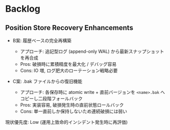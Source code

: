 # Backlog

## Position Store Recovery Enhancements

- B案: 履歴ベースの完全再構築
  - アプローチ: 追記型ログ (append-only WAL) から最新スナップショットを再合成
  - Pros: 破損時に累積精度を最大化 / デバッグ容易
  - Cons: IO 増, ログ肥大のローテーション戦略必要

- C案: .bak ファイルからの復旧機能
  - アプローチ: 各保存時に atomic write + 直前バージョンを `<name>.bak` へコピーし二段階フォールバック
  - Pros: 実装容易, 破損発生時の直前状態ロールバック
  - Cons: 単一直前しか保持しないため連続破損には弱い

現状優先度: Low (運用上致命的インシデント発生時に再評価)
